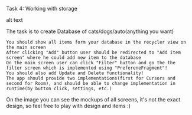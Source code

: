 Task 4: Working with storage

alt text

The task is to create Database of cats/dogs/auto(anything you want)

    You should show all items form your database in the recycler view on the main screen
    After clicking "Add" button user should be redirected to "Add item screen" where he could add new item to the database
    On the main screen user can click "Filter" button and go the the filter screen which is implemented using "PrefereneFragment"!
    You should also add Update and Delete functionality!
    The app should provide two implementations(first for Cursors and second for Room), and should be able to change implementation in runtime(by button click, settings, etc.)

On the image you can see the mockups of all screens, it's not the exact design, so feel free to play with design and items :)